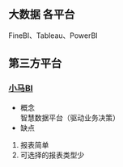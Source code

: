 ## 大数据 各平台
FineBI、Tableau、PowerBI

## 第三方平台
### [小马BI](https://xiaoma.qq.com/#/)
+ 概念   
智慧数据平台（驱动业务决策）
+ 缺点
1. 报表简单
2. 可选择的报表类型少

